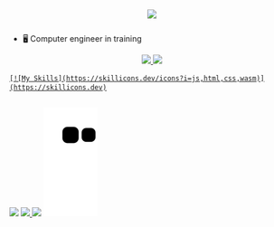 

<h1 align="center">
  <a href="https://git.io/typing-svg">
    <img src="https://readme-typing-svg.herokuapp.com/?lines=Hello,+There!+👋;I'm+Daniel+Chaves....;Nice+to+meet+you!&center=true&size=30">
  </a>
</h1>


- 🖥️ Computer engineer in training



<div align="center">
  <a href="https://github.com/lilkirito22">
  <img height="180em" src="https://github-readme-stats.vercel.app/api?username=lilkirito22&show_icons=true&theme=tokyonight&include_all_commits=true&count_private=true"/>
  <img height="180em" src="https://github-readme-stats.vercel.app/api/top-langs/?username=lilkirito22&layout=compact&langs_count=7&theme=tokyonight"/>
    
</div>
  
 
  
    [![My Skills](https://skillicons.dev/icons?i=js,html,css,wasm)](https://skillicons.dev)
 
 

  
  ##
  
  <div>
    
  <a href="https://www.instagram.com/lil.chaves/" target="_blank"><img src="https://img.shields.io/badge/-Instagram-%23E4405F?style=for-the-badge&logo=instagram&logoColor=white" target="_blank"></a>
 	<a href="https://twitter.com/lilkirito99" target="_blank"><img src="https://img.shields.io/badge/Twitter-1DA1F2?style=for-the-badge&logo=twitter&logoColor=white" target="_blank">
  <a href = "mailto:dccastro.7@gmail.com"><img src="https://img.shields.io/badge/-Gmail-%23333?style=for-the-badge&logo=gmail&logoColor=white" target="_blank"></a>
    ![Snake animation](https://github.com/lilkirito22/lilkirito22/blob/output/github-contribution-grid-snake.svg)
  
  </div>
